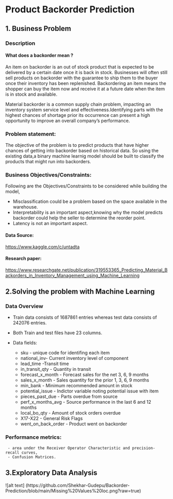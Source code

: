 <h1> Product Backorder Prediction </h1>
<h2> 1. Business Problem </h2>

### Description

#### What does a backorder mean ?

An item on backorder is an out of stock product that is expected to be delivered by a certain date once it is back in stock. Businesses will often still sell products on backorder with the guarantee to ship them to the buyer once their inventory has been replenished.
Backordering an item means the shopper can buy the item now and receive it at a future date when the item is in stock and available.

Material backorder is a common supply chain problem, impacting an inventory system service level and effectiveness.Identifying parts with the highest chances of shortage prior its occurrence can present a high opportunity to improve an overall company’s performance.
### Problem statement: 

The objective of the problem is to predict products that have higher chances of getting into backorder based on historical data.
So using the existing data,a binary machine learnig model should be built to classify the products that might run into backorders.

<h3> Business Objectives/Constraints: </h3>
Following are the Objectives/Constraints to be considered while building the model,


- Misclassification could be a problem based on the space available in the warehouse.
- Interpretability is an important aspect,knowing why the model predicts backorder could help the seller to determine the reorder point.
- Latency is not an important aspect.

#### Data Source:
https://www.kaggle.com/c/untadta

#### Research paper:
https://www.researchgate.net/publication/319553365_Predicting_Material_Backorders_in_Inventory_Management_using_Machine_Learning


<h2> 2.Solving the problem with Machine Learning</h2>
 <h3> Data Overview </h3>
 
- Train data consists of 1687861 entries whereas test data consists of 242076 entries.
- Both Train and test files have 23 columns.    

- Data fields:
    - sku - unique code for identifing each item
    - national_inv- Current inventory level of component
    - lead_time -Transit time
    - in_transit_qty - Quantity in transit
    - forecast_x_month - Forecast sales for the net 3, 6, 9 months
    - sales_x_month - Sales quantity for the prior 1, 3, 6, 9 months
    - min_bank - Minimum recommended amount in stock
    - potential_issue - Indictor variable noting potential issue with item
    - pieces_past_due - Parts overdue from source
    - perf_x_months_avg - Source performance in the last 6 and 12 months
    - local_bo_qty - Amount of stock orders overdue
    - X17-X22 - General Risk Flags
    - went_on_back_order - Product went on backorder
    
### Performance metrics:
     - area under the Receiver Operator Characteristic and precision-recall curves,
     - Confusion Matrices.


<h2> 3.Exploratory Data Analysis</h2>
![alt text] (https://github.com/Shekhar-Gudepu/Backorder-Prediction/blob/main/Missing%20Values%20loc.png?raw=true) 
